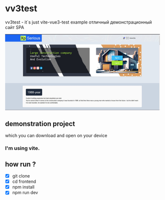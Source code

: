 # vv3test
vv3test - it`s just vite-vue3-test example 
отличный демонстрационный сайт SPA

![project xp-serious](https://github.com/Viacheslav1998/vv3test/raw/main/vv3t.jpg)
## demonstration project 
which you can download and open on your device 
### I'm using vite.

## how run ?
- [x] git clone
- [x] cd frontend
- [x] npm install
- [x] npm run dev
